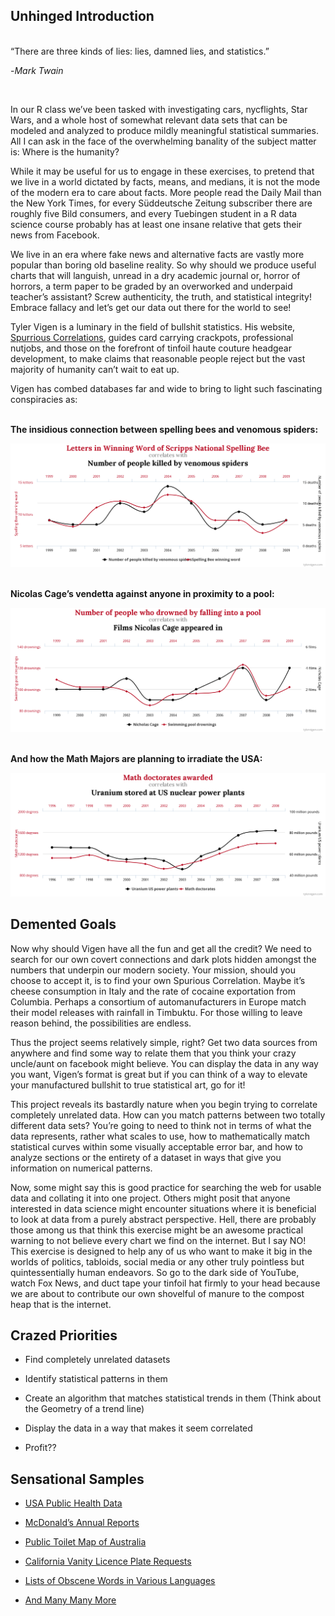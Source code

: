 ## Unhinged Introduction

<br> “There are three kinds of lies: lies, damned lies, and statistics.”

\-*Mark Twain*

<br>

In our R class we’ve been tasked with investigating cars, nycflights,
Star Wars, and a whole host of somewhat relevant data sets that can be
modeled and analyzed to produce mildly meaningful statistical summaries.
All I can ask in the face of the overwhelming banality of the subject
matter is: Where is the humanity?

While it may be useful for us to engage in these exercises, to pretend
that we live in a world dictated by facts, means, and medians, it is not
the mode of the modern era to care about facts. More people read the
Daily Mail than the New York Times, for every Süddeutsche Zeitung
subscriber there are roughly five Bild consumers, and every Tuebingen
student in a R data science course probably has at least one insane
relative that gets their news from Facebook.

We live in an era where fake news and alternative facts are vastly more
popular than boring old baseline reality. So why should we produce
useful charts that will languish, unread in a dry academic journal or,
horror of horrors, a term paper to be graded by an overworked and
underpaid teacher’s assistant? Screw authenticity, the truth, and
statistical integrity! Embrace fallacy and let’s get our data out there
for the world to see!

Tyler Vigen is a luminary in the field of bullshit statistics. His
website, [Spurrious
Correlations](https://tylervigen.com/spurious-correlations), guides card
carrying crackpots, professional nutjobs, and those on the forefront of
tinfoil haute couture headgear development, to make claims that
reasonable people reject but the vast majority of humanity can’t wait to
eat up.

Vigen has combed databases far and wide to bring to light such
fascinating conspiracies as:

<br> **The insidious connection between spelling bees and venomous
spiders:**

![](Bees.png)

<br> **Nicolas Cage’s vendetta against anyone in proximity to a pool:**

![](Cage.png)

<br> **And how the Math Majors are planning to irradiate the USA:**

![](Math.png)

## Demented Goals

Now why should Vigen have all the fun and get all the credit? We need to
search for our own covert connections and dark plots hidden amongst the
numbers that underpin our modern society. Your mission, should you
choose to accept it, is to find your own Spurious Correlation. Maybe
it’s cheese consumption in Italy and the rate of cocaine exportation
from Columbia. Perhaps a consortium of automanufacturers in Europe match
their model releases with rainfall in Timbuktu. For those willing to
leave reason behind, the possibilities are endless.

Thus the project seems relatively simple, right? Get two data sources
from anywhere and find some way to relate them that you think your crazy
uncle/aunt on facebook might believe. You can display the data in any
way you want, Vigen’s format is great but if you can think of a way to
elevate your manufactured bullshit to true statistical art, go for it!

This project reveals its bastardly nature when you begin trying to
correlate completely unrelated data. How can you match patterns between
two totally different data sets? You’re going to need to think not in
terms of what the data represents, rather what scales to use, how to
mathematically match statistical curves within some visually acceptable
error bar, and how to analyze sections or the entirety of a dataset in
ways that give you information on numerical patterns.

Now, some might say this is good practice for searching the web for
usable data and collating it into one project. Others might posit that
anyone interested in data science might encounter situations where it is
beneficial to look at data from a purely abstract perspective. Hell,
there are probably those among us that think this exercise might be an
awesome practical warning to not believe every chart we find on the
internet. But I say NO! This exercise is designed to help any of us who
want to make it big in the worlds of politics, tabloids, social media or
any other truly pointless but quintessentially human endeavors. So go to
the dark side of YouTube, watch Fox News, and duct tape your tinfoil hat
firmly to your head because we are about to contribute our own shovelful
of manure to the compost heap that is the internet.

## Crazed Priorities

-   Find completely unrelated datasets

-   Identify statistical patterns in them

-   Create an algorithm that matches statistical trends in them (Think
    about the Geometry of a trend line)

-   Display the data in a way that makes it seem correlated

-   Profit??

## Sensational Samples

-   [USA Public Health Data](https://wonder.cdc.gov/)

-   [McDonald’s Annual
    Reports](https://corporate.mcdonalds.com/corpmcd/investors/financial-information.html)

-   [Public Toilet Map of
    Australia](https://data.gov.au/dataset/ds-dga-553b3049-2b8b-46a2-95e6-640d7986a8c1/details)

-   [California Vanity Licence Plate
    Requests](https://github.com/veltman/ca-license-plates)

-   [Lists of Obscene Words in Various
    Languages](https://github.com/LDNOOBW/List-of-Dirty-Naughty-Obscene-and-Otherwise-Bad-Words)

-   [And Many Many
    More](https://github.com/awesomedata/awesome-public-datasets)
